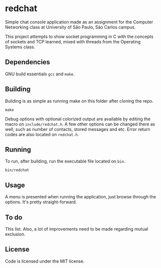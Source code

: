 redchat
=======

Simple chat console application made as an assignment for the Computer
Networking class at University of São Paulo, São Carlos campus.

This project attempts to show socket programming in C with the
concepts of sockets and TCP learned, mixed with threads from the
Operating Systems class.

Dependencies
------------

GNU build essentials `gcc` and `make`.

Building
--------

Building is as simple as running make on this folder after cloning the
repo.

    make

Debug options with optional colorized output are available by editing the macro on `include/redchat.h`. A few other options can be changed there as well, such as number of contacts, stored messages and etc.
Error return codes are also located on `redchat.h`.

Running
-------

To run, after building, run the executable file located on `bin`.

    bin/redchat

Usage
-----

A menu is presented when running the application, just browse through
the options. It's pretty straight-forward.

To do
-----

This list. Also, a lot of improvements need to be made regarding
mutual exclusion.

License
-------
Code is licensed under the MIT license.
